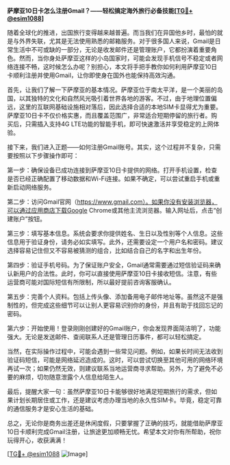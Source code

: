 **萨摩亚10日卡怎么注册Gmail？——轻松搞定海外旅行必备技能[[TG💪+ @esim1088](https://t.me/s/esim1088)]**

随着全球化的推进，出国旅行变得越来越普遍。而当我们在异国他乡时，最怕的就是与外界失联，尤其是无法使用熟悉的邮箱服务。对于很多国人来说，Gmail是日常生活中不可或缺的一部分，无论是收发邮件还是管理账户，它都扮演着重要角色。然而，当你身处萨摩亚这样的小岛国家时，可能会发现手机信号不稳定或者网络连接不畅，这时候怎么办呢？别担心，本文将手把手教你如何利用萨摩亚10日卡顺利注册并使用Gmail，让你即使身在国外也能保持高效沟通。

首先，让我们了解一下萨摩亚的基本情况。萨摩亚位于南太平洋，是一个美丽的岛国，以其独特的文化和自然风光吸引着世界各地的游客。不过，由于地理位置偏远，这里的互联网基础设施相对落后，因此选择合适的本地SIM卡显得尤为重要。萨摩亚10日卡不仅价格实惠，而且覆盖范围广，非常适合短期停留的旅行者。购买后，只需插入支持4G LTE功能的智能手机，即可快速激活并享受稳定的上网体验。

接下来，我们进入正题——如何注册Gmail账号。其实，这个过程并不复杂，只需要按照以下步骤操作即可：

第一步：确保设备已成功连接到萨摩亚10日卡提供的网络。打开手机设置，检查是否已经正确配置了移动数据和Wi-Fi连接。如果不确定，可以尝试重启手机或重新启动网络服务。

第二步：访问Gmail官网（https://www.gmail.com）。如果你没有安装浏览器，可以通过应用商店下载Google Chrome或其他主流浏览器。输入网址后，点击“创建账户”按钮。

第三步：填写基本信息。系统会要求你提供姓名、生日以及性别等个人信息。这些信息用于验证身份，请务必如实填写。此外，还需要设定一个用户名和密码。建议选择容易记住但又不容易被猜测的组合，比如结合自己的名字和出生年份。

第四步：验证手机号码。为了保证账户安全，Gmail通常需要通过短信验证码来确认新用户的合法性。此时，你可以直接使用萨摩亚10日卡接收短信。注意，有些运营商可能对国际短信有所限制，所以最好提前咨询客服确认。

第五步：完善个人资料。包括上传头像、添加备用电子邮件地址等。虽然这不是强制性的，但完成这些细节可以让别人更容易识别你的身份，并且有助于找回忘记的密码。

第六步：开始使用！登录刚刚创建好的Gmail账户，你会发现界面简洁明了，功能强大。无论是发送邮件、查阅联系人还是管理日历事件，都可以轻松搞定。

当然，在实际操作过程中，可能会遇到一些常见问题。例如，如果长时间无法收到验证码短信，可能是网络延迟造成的。这时，可以尝试切换至其他可用的网络环境再试一次；如果仍然无效，则建议联系当地运营商寻求帮助。另外，为了避免不必要的麻烦，切勿随意泄露个人信息给陌生人。

最后，提醒大家一句：虽然萨摩亚10日卡能够很好地满足短期旅行的需求，但如果计划长期居住或工作，还是建议考虑办理当地的永久性SIM卡。毕竟，稳定可靠的通信服务才是安心生活的基础。

总之，无论你是商务出差还是休闲度假，只要掌握了正确的技巧，就能借助萨摩亚10日卡顺利完成Gmail注册，让旅途更加顺畅无忧。希望本文对你有所帮助，祝你玩得开心，收获满满！

[[TG💪+ @esim1088](https://t.me/s/esim1088) ![Image](https://i.postimg.cc/4NQfJmqS/Snipaste-2025-05-13-00-14-12.png)]